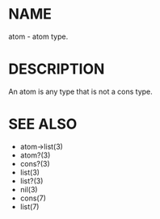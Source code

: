 # NAME
atom - atom type.

# DESCRIPTION
An atom is any type that is not a cons type.

# SEE ALSO
- atom->list(3)
- atom?(3)
- cons?(3)
- list(3)
- list?(3)
- nil(3)
- cons(7)
- list(7)
